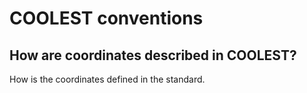 # COOLEST conventions

## How are coordinates described in COOLEST?

How is the coordinates defined in the standard.
